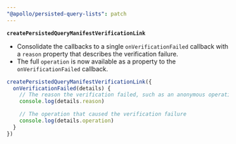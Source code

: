 ```yaml
---
"@apollo/persisted-query-lists": patch
---
```


**`createPersistedQueryManifestVerificationLink`**

- Consolidate the callbacks to a single `onVerificationFailed` callback with a `reason` property that describes the verification failure. 
- The full `operation` is now available as a property to the `onVerificationFailed` callback.

```ts
createPersistedQueryManifestVerificationLink({
  onVerificationFailed(details) {
    // The reason the verification failed, such as an anonymous operation
    console.log(details.reason)

    // The operation that caused the verification failure
    console.log(details.operation)
  }
})
```
